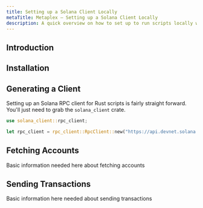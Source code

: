 ```yaml
---
title: Setting up a Solana Client Locally
metaTitle: Metaplex — Setting up a Solana Client Locally
description: A quick overview on how to set up to run scripts locally with a Solana client.
---
```


## Introduction


## Installation

## Generating a Client

Setting up an Solana RPC client for Rust scripts is fairly straight forward. You'll just need to grab the `solana_client` crate.

```rust
use solana_client::rpc_client;

let rpc_client = rpc_client::RpcClient::new("https://api.devnet.solana.com".to_string());
```


## Fetching Accounts

Basic information needed here about fetching accounts

## Sending Transactions

Basic information here needed about sending transactions

